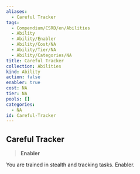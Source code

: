```yaml
---
aliases:
  - Careful Tracker
tags:
  - Compendium/CSRD/en/Abilities
  - Ability
  - Ability/Enabler
  - Ability/Cost/NA
  - Ability/Tier/NA
  - Ability/Categories/NA
title: Careful Tracker
collection: Abilities
kind: Ability
action: false
enabler: true
cost: NA
tier: NA
pools: []
categories:
  - NA
id: Careful-Tracker
---
```

## Careful Tracker    
>**Enabler**  
    
You are trained in stealth and tracking tasks. Enabler.
